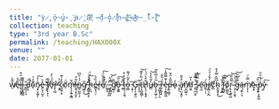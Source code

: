 ```yaml
---
title: "ỳ̷̢̰ö̴̰̮́u̵̱͘ ̶̢͖̇̒a̷̭̒̈́r̷̫̋͝e̷̢͌ ̶̠̃d̵̗̙̾o̷̧̊i̵͙͒n̶̬̔g̵͙̊̈́ ̴͉̋w̸͇͛̽e̴̲̍̊l̵̞̈́l̸̨͍̄́"
collection: teaching
type: "3rd year B.Sc"
permalink: /teaching/HAX000X
venue: ""
date: 2077-01-01
---
```


w̸̋̌̀ͅe̷̖͋̊l̶̬̹̬̱͆͛̈́̌ͅl̵̨̬̟̳͈̄͌ ̴̳̰̣̜͂ͅd̵̛̗̞̑̚͘o̴̹͊̓͛ñ̷̡̟͓̼̬̍̒͠ͅe̶͍̮̩̤̰̽͐ͅ ̶̧̧̈̈́̕̕f̸̡̹̙̟͋ͅơ̶̘̎́́̀̒r̷̙̖͚̂̕̕ ̴͙̙͗̒̕c̴̼̫͍͔̠̎̓͗͊ọ̸̈́m̶̢͔͎͍͙͇̑̆̕ȉ̶̬̥͔̠͈͓͋̆n̷̳̦̺̼̹̗̈́͑̇̑͆g̸͇͕̅͜ ̶̛̞̻͍̭̠̥̈̉̉̚͠ḩ̵̦͉̽̀̓̈́ẻ̷͇̝̠̤̣̏́̀r̶̝̹͛ẹ̸̊̄̓̎̈́͠.̷͚̗̟̀͒̊͘ ̷̧̦͕̪̪̋̆̔
̴̡̨͇̱̍͂̈́͝g̸̛̲͎͆̂ǫ̶͚̼̑̈̋͠ ̶̼̠͆̎t̵̫̖͉̠̭͉̍͋̒͒ò̵̫̻͒͂̈́͌ ̵̧̞̣͠G̵̡̖͎̯̬̫̈i̵̧͔̠̅ẗ̵̨̝̺̼̻̣́͋̓͌͝H̸̨̖̦͙̘̥̐̄̀̈́͑u̶̳̓̋̋̓̀͝b̵̝͙͕͖̦͔̃̓̍͆̓̅ ̵̡͖͓̖̜̯͆ṟ̵̖̰͔̟̒͗̏͋ẹ̵̗̝̻̱͖̾͊̿͌̔͠p̶̲̹͇̜̂̅͐̈́̌͘o̴̖̓ ̴͓̙̜̈a̴̡̖̫͙̭͑̊̌̑̕ͅn̸̨̪͖̖̠̎̕d̷̮͍̔͂ ̵͍̜̼͔̭̈͐̿̽͘͠s̴̡̙̦̜͌̿̿́é̴̛͉̼à̶̼͉̦̩́r̸̢̻̠̗̪͗̓̌̓̓̈́c̸͍͆h̴̭̱̯̝͙͆̅̑̿̓͒͜ ̷͈̗̰̲̓͋͝͝f̷̨̻̺̀͆̏o̸̹̲̲̼̊͜ṛ̴̢͓͔̥͖̿̑̏̋͝ ̴̧̣̩̗͈͓̄͗͛͘͝g̶̞̿̑͂͋͝ą̵͕͍̹͓̇m̸̝̦̍̿̍̈ͅę̴͓̄.̶̜̠͓͗̎͠p̴̨̢͕̝͍̺̆́͑̈͛̋y̵̫̽͠
